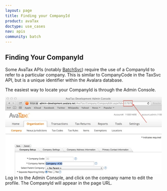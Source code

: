 ```yaml
---
layout: page
title: Finding your CompanyId
product: avaTax
doctype: use_cases
nav: apis
community: batch
---
```

<h2>Finding Your CompanyId</h2>
Some AvaTax APIs (notably <a href="/avatax/api-reference/batch/soap/">BatchSvc</a>) require the use of a CompanyId to refer to a particular company. This is similar to CompanyCode in the TaxSvc API, but is a unique identifier within the Avalara database.

The easiest way to locate your CompanyId is through the Admin Console.

<div class="caption">
    <img src="/images/2013/03/company-id-624x308.jpg" alt="Log in to the Admin Console, and click on the company name to edit the profile. The CompanyId will appear in the page URL." />
    Log in to the Admin Console, and click on the company name to edit the profile. The CompanyId will appear in the page URL.
</div>
